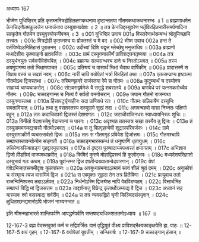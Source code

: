 अध्यायः 167

भीष्मेण युधिष्ठिरम् प्रति कृतघ्नमित्रद्रोहिलक्षणकथनाय दृष्टान्ततया गौतमकथाकथनारम्भः ॥ 1 ॥ ब्राह्मणाधमेन केनचिद्गौतमकुलजेन धनार्जनाय दस्युग्रामप्रवेशः ॥ 2 ॥ तत्र केनचिद्दस्युवरेण भर्तृविरहितनारीसमर्पणादिना सत्कृतेन गौतमेन दस्युवृत्त्योपजीवनम् ॥ 3 ॥
001	युधिष्ठिर उवाच 
001a	विस्तरेणार्थसम्बन्धं श्रोतुमिच्छामि तत्त्वतः ।
001c	मित्रद्रोही कृतघ्नश्च यः प्रोक्तस्तं च मे वद ॥
002	भीष्म उवाच 
002a	हन्त ते वर्तयिष्येऽहमितिहासं पुरातनम् ।
002c	उदीच्यां दिशि यद्वृत्तं म्लेच्छेषु मनुजाधिप ॥
003a	ब्राह्मणो मध्यदेशीयः कृष्णाङ्गो ब्रह्मवर्जितः ।
003c	ग्रामं दस्युगणाकीर्णं प्राविशद्घनतृष्णया ॥
004a	तत्र दस्युर्धनयुतः सर्ववर्णविशेषवित् ।
004c	ब्रह्मण्यः सत्यसन्धश्च दाने च निरतोऽभवत् ॥
005a	तस्य क्षयमुपागम्य ततो भिक्षामयाचत ।
005c	प्रतिश्रयं च वासार्थं भिक्षां चैवाथ वार्षिकीम् ॥
006a	प्रादात्तस्मै स विप्राय वस्त्रं च सदशं नवम् ।
006c	नारीं चापि वयोपेतां भर्त्रा विरहितां तथा ॥
007a	एतत्सम्प्राप्य हृष्टात्मा गौतमोऽथ द्विजस्तथा ।
007c	तस्मिन्गृहवरे राजंस्तया रेमे स गौतमः ॥
008a	कुटुम्बार्थं च दस्योश्च साहाय्यं चाप्यथाकरोत् ।
008c	सोऽवसद्वर्षमेकं वै समृद्धे शबरालये ॥
009a	बाणवेधे परं यत्नमकरोच्चैव गौतमः ।
009c	चक्राङ्गान्स च नित्यं वै सर्वतो वनगोचरान् ।
009e	जघान गौतमो राजन्यथा दस्युगणास्तथा ॥
010a	हिंसापटुर्घृणाहीनः सदा प्राणिवधे रतः ।
010c	गौतमः सन्निकर्षेण दस्युभिः समतामियात् ॥
011a	तथा तु वसतस्तस्य दस्युग्रामे सुखं तदा ।
011c	अगमन्बहवो मासा निघ्नतः पक्षिणो बहून् ॥
012a	ततः कदाचिदपरो द्विजस्तं देशमागतः ।
012c	जटाचीराजिनधरः स्वाध्यायनिरतः शुचिः ॥
013a	विनीतो वेदशास्त्रेषु वेदान्तानां च पारगः ।
013c	अदृश्यत ततस्तत्र सखा तस्यैव तु द्विजः ।
013e	तं दस्युग्राममगमद्यत्रासौ गौतमोऽभवत् ॥
014a	स तु विप्रगृहान्वेषी शूद्रान्नपरिवर्जकः ।
014c	ग्रामे दस्युसमाकीर्णे व्यचरत्सर्वतो द्विजः ॥
015a	ततः स गौतमगृहं प्रविवेश द्विजोत्तमः ।
015c	गौतमश्चापि सम्प्राप्तस्तावन्योन्येन सङ्गतौ ॥
016a	चक्राङ्गभारस्कन्धं तं धनुष्पाणिं धृतायुधम् ।
016c	रुधिरेणावसिक्ताङ्गं गृहद्वारमुपागतम् ॥
017a	तं दृष्ट्वा पुरुषादाभमपध्वस्तं क्षमागतम् ।
017c	अभिज्ञाय द्विजो व्रीडन्निदं वाक्यमथाब्रवीत् ॥
018a	किमिदं कुरुषे मोहाद्विप्रस्त्वं हि कुलोद्भवः ।
018c	मध्यदेशपरिज्ञातो दस्युभावं गतः कथम् ॥
019a	पूर्वान्स्मर द्विज ज्ञातीन्प्रख्यातान्वेदपारगान् ।
019c	येषां वंशेऽभिजातस्त्वमीदृशः कुलपांसनः ॥
020a	अवबुध्यात्मनाऽऽत्मानं सत्वं शीलं श्रुतं दमम् ।
020c	अनुक्रोशं च संस्मृत्य त्यज वासमिमं द्विज ॥
021a	स एवमुक्तः सुहृदा तेन तत्र हितैषिणा ।
021c	प्रत्युवाच ततो राजन्विनिश्वस्य तदाऽऽर्तवत् ॥
022a	निर्धनोऽस्मि द्विजश्रेष्ठ नापि वेदविदप्यहम् ।
022c	वित्तार्थमिह सम्प्राप्तं विद्धि मां द्विजसत्तम ॥
023a	त्वद्दर्शनात्तु विप्रेन्द्र कृतार्थोऽस्म्यद्य वै द्विज ।
023c	अध्वानं सह यास्यावः श्वो वसस्वाद्य शर्वरीम् ॥
024a	स तत्र न्यवसद्विप्रो घृणी किञ्चिदसंस्पृशन् ।
024c	क्षुधितश्छन्द्यमानोऽपि भोजनं नाभ्यनन्दत ॥ 

इति श्रीमन्महाभारते शान्तिपर्वणि आपद्धर्मपर्वणि सप्तषष्ट्यधिकशततमोऽध्यायः ॥ 167 ॥

12-167-3 ब्रह्म वेदस्तदुक्तं कर्म च तद्विवर्जितः ग्रामं वृद्धियुतं वीक्ष्य प्राविशद्भैक्ष्यकाङ्क्षयेति झ. पाठः ॥ 12-167-5 क्षयं गृहम् ॥ 12-167-6 वयोपेतां युवतीम् । सन्धिरार्षः ॥ 12-167-9 चक्राङ्गान् हंसान् ॥
